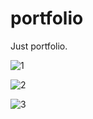 # portfolio
Just portfolio.

![1](http://url/to/img.png)

![2](http://url/to/img.png)

![3](http://url/to/img.png)
